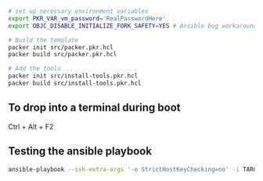 ```bash
# set up necessary environment variables
export PKR_VAR_vm_password='RealPasswordHere'
export OBJC_DISABLE_INITIALIZE_FORK_SAFETY=YES # Ansible bug workaround

# Build the template
packer init src/packer.pkr.hcl
packer build src/packer.pkr.hcl

# Add the tools
packer init src/install-tools.pkr.hcl
packer build src/install-tools.pkr.hcl
```

## To drop into a terminal during boot
Ctrl + Alt + F2

## Testing the ansible playbook

```bash
ansible-playbook --ssh-extra-args '-o StrictHostKeyChecking=no' -i TARGET_IP_ADDRESS, -u SSH_USER --extra-vars '{vm_tools_dir: /opt/, vm_username: SSH_USER}' --ask-pass ansible/playbook.yml
```
